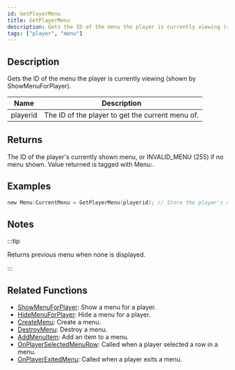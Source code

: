 ```yaml
---
id: GetPlayerMenu
title: GetPlayerMenu
description: Gets the ID of the menu the player is currently viewing (shown by ShowMenuForPlayer).
tags: ["player", "menu"]
---
```


## Description

Gets the ID of the menu the player is currently viewing (shown by ShowMenuForPlayer).

| Name     | Description                                      |
| -------- | ------------------------------------------------ |
| playerid | The ID of the player to get the current menu of. |

## Returns

The ID of the player's currently shown menu, or INVALID_MENU (255) if no menu shown. Value returned is tagged with Menu:.

## Examples

```c
new Menu:CurrentMenu = GetPlayerMenu(playerid); // Store the player's current menu in 'CurrentMenu'
```

## Notes

:::tip

Returns previous menu when none is displayed.

:::

## Related Functions

- [ShowMenuForPlayer](functions/ShowMenuForPlayer.md): Show a menu for a player.
- [HideMenuForPlayer](functions/HideMenuForPlayer.md): Hide a menu for a player.
- [CreateMenu](functions/CreateMenu.md): Create a menu.
- [DestroyMenu](functions/DestroyMenu.md): Destroy a menu.
- [AddMenuItem](functions/AddMenuItem.md): Add an item to a menu.
- [OnPlayerSelectedMenuRow](functions/OnPlayerSelectedMenuRow.md): Called when a player selected a row in a menu.
- [OnPlayerExitedMenu](functions/OnPlayerExitedMenu.md): Called when a player exits a menu.
